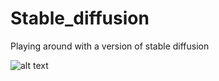 # Stable_diffusion
Playing around with a version of stable diffusion

![alt text](https://github.com/notsamdonald/StableDiffusion/blob/main/Sample%20Images/collation_3.png)
